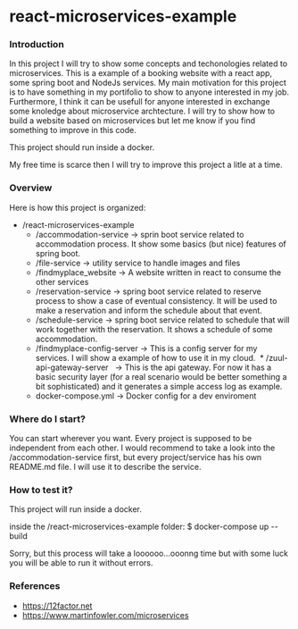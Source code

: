 # react-microservices-example

### Introduction
In this project I will try to show some concepts and techonologies related to microservices. This is a example of a booking website with a react app,  some spring boot and NodeJs services.
My main motivation for this project is to have something in my portifolio to show to anyone interested in my job. Furthermore, I think it can be usefull for anyone interested in exchange some knoledge about microservice archtecture. I will try to show how to build a website based on microservices but let me know if you find something to improve in this code.

This project should run inside a docker.

My free time is scarce then I will try to improve this project a litle at a time. 


### Overview
Here is how this project is organized:
* /react-microservices-example
  * /accommodation-service     -> sprin boot service related to accommodation process. It show some basics (but nice) features of spring boot.
  * /file-service              -> utility service to handle images and files
  * /findmyplace_website       -> A website written in react to consume the other services
  * /reservation-service       -> spring boot service related to reserve process to show a case of eventual consistency. It will be used to make a reservation and inform the schedule about that event.
  * /schedule-service          -> spring boot service related to schedule that will work together with the reservation. It shows a schedule of some accommodation.
  * /findmyplace-config-server -> This is a config server for my services. I will show a example of how to use it in my cloud.
  * /zuul-api-gateway-server   -> This is the api gateway. For now it has a basic security layer (for a real scenario would be better something a bit sophisticated) and it generates a simple access log as example. 
  * docker-compose.yml         -> Docker config for a dev enviroment
        
    
### Where do I start?
You can start wherever you want. Every project is supposed to be independent from each other.
I would recommend to take a look into the /accommodation-service first, but every project/service has his own README.md file.
I will use it to describe the service. 

### How to test it?
This project will run inside a docker.

inside the /react-microservices-example folder:
$ docker-compose up --build

Sorry, but this process will take a loooooo...ooonng time but with some luck you will be able to run it without errors.


### References

* https://12factor.net
* https://www.martinfowler.com/microservices
